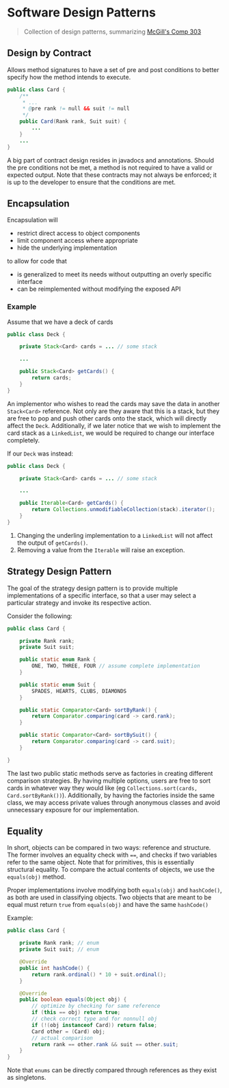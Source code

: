 # Software Design Patterns

> Collection of design patterns, summarizing [McGill's Comp 303](https://github.com/prmr/SoftwareDesign)

## Design by Contract

Allows method signatures to have a set of pre and post conditions to better specify how the method intends to execute.

```java
public class Card {
    /**
     * ...
     * @pre rank != null && suit != null
     */
    public Card(Rank rank, Suit suit) {
        ...
    }
    ...
}
```

A big part of contract design resides in javadocs and annotations.
Should the pre conditions not be met, a method is not required to have a valid or expected output. Note that these contracts may not always be enforced; it is up to the developer to ensure that the conditions are met.

## Encapsulation

Encapsulation will
* restrict direct access to object components
* limit component access where appropriate
* hide the underlying implementation

to allow for code that
* is generalized to meet its needs without outputting an overly specific interface
* can be reimplemented without modifying the exposed API

### Example

Assume that we have a deck of cards

```java
public class Deck {

    private Stack<Card> cards = ... // some stack

    ...

    public Stack<Card> getCards() {
        return cards;
    }
}
```

An implementor who wishes to read the cards may save the data in another `Stack<Card>` reference. Not only are they aware that this is a stack, but they are free to pop and push other cards onto the stack, which will directly affect the `Deck`. Additionally, if we later notice that we wish to implement the card stack as a `LinkedList`, we would be required to change our interface completely. 

If our `Deck` was instead:

```java
public class Deck {

    private Stack<Card> cards = ... // some stack

    ...

    public Iterable<Card> getCards() {
        return Collections.unmodifiableCollection(stack).iterator();
    }
}
```

1. Changing the underling implementation to a `LinkedList` will not affect the output of `getCards()`.
1. Removing a value from the `Iterable` will raise an exception.

## Strategy Design Pattern

The goal of the strategy design pattern is to provide multiple implementations of a specific interface, so that a user may select a particular strategy and invoke its respective action.

Consider the following:

```java
public class Card {

    private Rank rank;
    private Suit suit;

    public static enum Rank {
        ONE, TWO, THREE, FOUR // assume complete implementation
    }

    public static enum Suit {
        SPADES, HEARTS, CLUBS, DIAMONDS
    }

    public static Comparator<Card> sortByRank() {
        return Comparator.comparing(card -> card.rank);
    }

    public static Comparator<Card> sortBySuit() {
        return Comparator.comparing(card -> card.suit);
    }

}
```

The last two public static methods serve as factories in creating different comparison strategies. By having multiple options, users are free to sort cards in whatever way they would like (eg `Collections.sort(cards, Card.sortByRank())`). Additionally, by having the factories inside the same class, we may access private values through anonymous classes and avoid unnecessary exposure for our implementation.

## Equality

In short, objects can be compared in two ways: reference and structure. The former involves an equality check with `==`, and checks if two variables refer to the same object. Note that for primitives, this is essentially structural equality. To compare the actual contents of objects, we use the `equals(obj)` method.

Proper implementations involve modifying both `equals(obj)` and `hashCode()`, as both are used in classifying objects. Two objects that are meant to be equal must return `true` from `equals(obj)` and have the same `hashCode()`

Example: 

```java
public class Card {

    private Rank rank; // enum
    private Suit suit; // enum

    @Override
    public int hashCode() {
        return rank.ordinal() * 10 + suit.ordinal();
    }

    @Override
    public boolean equals(Object obj) {
        // optimize by checking for same reference
        if (this == obj) return true;
        // check correct type and for nonnull obj
        if (!(obj instanceof Card)) return false;
        Card other = (Card) obj;
        // actual comparison
        return rank == other.rank && suit == other.suit;
    }
}
```

Note that `enums` can be directly compared through references as they exist as singletons.